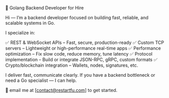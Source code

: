 🚀 Golang Backend Developer for Hire

Hi — I’m a backend developer focused on building fast, reliable, and scalable systems in Go.

I specialize in:

✅ REST & WebSocket APIs – Fast, secure, production-ready
✅ Custom TCP servers – Lightweight or high-performance real-time apps
✅ Performance optimization – Fix slow code, reduce memory, tune latency
✅ Protocol implementation – Build or integrate JSON-RPC, gRPC, custom formats
✅ Crypto/blockchain integration – Wallets, nodes, signatures, etc.

I deliver fast, communicate clearly. If you have a backend bottleneck or need a Go specialist — I can help.

📩 email me at [contact@restartfu.com] to get started.
